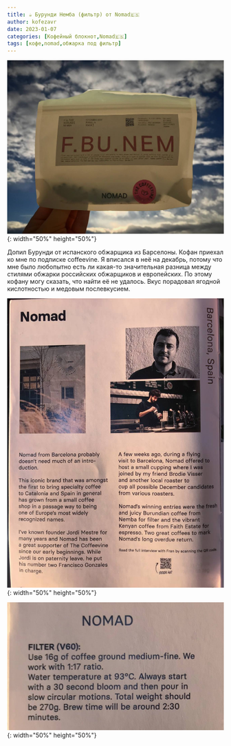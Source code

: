 ```yaml
---
title: ☕️ Бурунди Немба (фильтр) от Nomad🇪🇸 
author: kofezavr
date: 2023-01-07
categories: [Кофейный блокнот,Nomad🇪🇸]
tags: [кофе,nomad,обжарка под фильтр]
--- 
```

![Бурунди Немба (фильтр) от Nomad🇪🇸](/assets/img/posts/23/01/burundi-nemba-1.jpg){: width="50%" height="50%"}

Допил Бурунди от испанского обжарщика из Барселоны. Кофан приехал ко мне по подписке coffeevine. Я вписался в неё на декабрь, потому что мне было любопытно есть ли какая-то значительная разница между стилями обжарки российских обжарщиков и европейских. По этому кофану могу сказать, что найти её не удалось. Вкус порадовал ягодной кислотностью и медовым послевкусием.

![Бурунди Немба (фильтр) от Nomad🇪🇸](/assets/img/posts/23/01/burundi-nemba-2.jpg){: width="50%" height="50%"}

![Бурунди Немба (фильтр) от Nomad🇪🇸](/assets/img/posts/23/01/burundi-nemba-3.jpg){: width="50%" height="50%"}